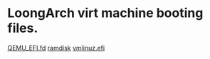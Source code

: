# LoongArch virt machine booting files.

[QEMU_EFI.fd](https://github.com/yangxiaojuan-loongson/qemu-binary/releases/tag/binary-files/QEMU_EFI.fd)
[ramdisk](https://github.com/yangxiaojuan-loongson/qemu-binary/releases/tag/binary-files/ramdisk)
[vmlinuz.efi](https://github.com/yangxiaojuan-loongson/qemu-binary/releases/tag/binary-files/vmlinuz.efi)



